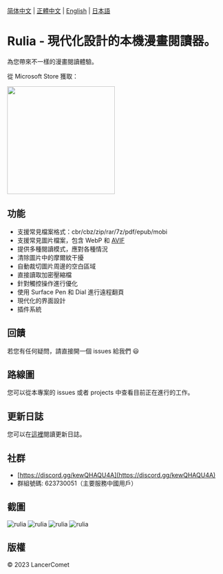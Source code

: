 [简体中文](README.CHS.md) | [正體中文](README.CHT.md) | [English](README.md) | [日本語](README.JPN.md)

# Rulia - 現代化設計的本機漫畫閱讀器。

為您帶來不一樣的漫畫閱讀體驗。

從 Microsoft Store 獲取：

<a href="https://apps.microsoft.com/store/detail/9MVVLRZWRXX8?cid=github&launch=true&mode=mini">
  <img src="https://get.microsoft.com/images/zh-tw%20dark.svg" width="250" />
</a>

## 功能

 - 支援常見檔案格式：cbr/cbz/zip/rar/7z/pdf/epub/mobi
 - 支援常見圖片檔案，包含 WebP 和 [AVIF](https://github.com/RuliaReader/Rulia/wiki/AVIF-Support)
 - 提供多種閱讀模式，應對各種情況
 - 清除圖片中的摩爾紋干擾
 - 自動裁切圖片周邊的空白區域
 - 直接讀取加密壓縮檔
 - 針對觸控操作進行優化
 - 使用 Surface Pen 和 Dial 進行遠程翻頁
 - 現代化的界面設計
 - 插件系統

## 回饋

若您有任何疑問，請直接開一個 issues 給我們 😃

## 路線圖

您可以從本專案的 issues 或者 projects 中查看目前正在進行的工作。

## 更新日誌

您可以在[這裡](https://github.com/LancerComet/RuliaReader/blob/master/CHANGELOG.md)閱讀更新日誌。

## 社群

 - [https://discord.gg/kewQHAQU4A](https://discord.gg/kewQHAQU4A)
 - 群組號碼: 623730051（主要服務中國用戶）

## 截圖

![rulia](/images/chs-01.jpg)
![rulia](/images/chs-02.jpg)
![rulia](/images/chs-03.jpg)
![rulia](/images/chs-04.jpg)

## 版權

© 2023 LancerComet
